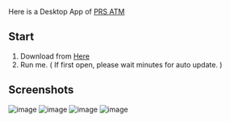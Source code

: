Here is a Desktop App of [PRS ATM](https://github.com/Press-One/prs-atm) 

## Start
1. Download from [Here](https://github.com/Press-One/PRS-ATM-APP/releases)
2. Run me. ( If first open, please wait minutes for auto update. )

## Screenshots
![image](https://user-images.githubusercontent.com/8716838/115177237-636c1900-a101-11eb-91c7-609f27ec3f17.png)
![image](https://user-images.githubusercontent.com/8716838/115177241-6535dc80-a101-11eb-83ad-a33eea4b7ffb.png)
![image](https://user-images.githubusercontent.com/8716838/115177242-66670980-a101-11eb-8bae-13ef7f29b27d.png)
![image](https://user-images.githubusercontent.com/8716838/115177247-67983680-a101-11eb-868d-a039a7109386.png)
